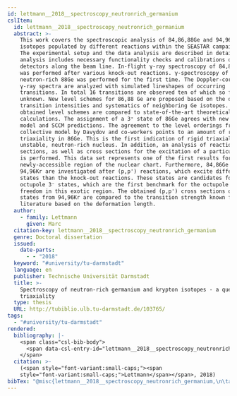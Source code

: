 ```yaml
---
id: lettmann__2018__spectroscopy_neutronrich_germanium
cslItem:
  id: lettmann__2018__spectroscopy_neutronrich_germanium
  abstract: >-
    This work covers the spectroscopic analysis of 84,86,88Ge and 94,96Kr
    isotopes populated by different reactions within the SEASTAR campaign 2015.
    The experimental setup and the data analysis are described in detail. This
    analysis includes necessary functionality checks and calibrations of the
    detectors along the beam line. In-flight γ-ray spectroscopy of 84,86,88Ge
    was performed after various knock-out reactions. γ-spectroscopy of
    neutron-rich 88Ge was performed for the first time. The Doppler-corrected
    γ-ray spectra are analyzed with simulated lineshapes of occurring
    transitions. In total 16 transitions are observed ten of which so far
    unknown. New level schemes for 86,88 Ge are proposed based on the observed
    transition intensities and systematics of neighboring Ge isotopes. The
    obtained level schemes are compared to state-of-the-art theoretical
    calculations. The assignment of a 3⁺ state of 86Ge agrees with new shell
    model and SCCM predictions. The agreement to the level orderings from the
    collective model by Davydov and co-workers points to an amount of rigid
    triaxiality in 86Ge. This is the first indication of rigid triaxiality in an
    unstable, neutron-rich nucleus. In addition, an analysis of reaction cross
    sections, as well as cross sections for the excitation of a particular state
    is performed. This data set represents one of the first results for this
    newly-accessible region of the nuclear chart. Furthermore, 84,86Ge and
    94,96Kr are investigated after (p,p') reactions, which excite different
    states than the knock-out reactions. These states are candidates for
    octupole 3⁻ states, which are the first benchmark for the octupole degree of
    freedom in this exotic region. The obtained (p,p') cross sections of the 2⁺₁
    states from 94,96Kr are compared to the transition strength known from
    literature based on the deformation length.
  author:
    - family: Lettmann
      given: Marc
  citation-key: lettmann__2018__spectroscopy_neutronrich_germanium
  genre: Doctoral dissertation
  issued:
    date-parts:
      - - "2018"
  keyword: "#university/tu-darmstadt"
  language: en
  publisher: Technische Universität Darmstadt
  title: >-
    Spectroscopy of neutron-rich germanium and krypton isotopes - a quest of
    triaxiality
  type: thesis
  URL: http://tubiblio.ulb.tu-darmstadt.de/103765/
tags:
  - "#university/tu-darmstadt"
rendered:
  bibliography: |-
    <span class="csl-bib-body">
      <span data-csl-entry-id="lettmann__2018__spectroscopy_neutronrich_germanium" class="csl-entry"><span class='author-bib'>Lettmann</span>. <span class='date-bib'>(2018)</span>. <span class='title'><i><b><span style="font-style:normal;">Spectroscopy of neutron-rich germanium and krypton isotopes - a quest of triaxiality</span></b></i></span> [Doctoral dissertation, Technische Universität Darmstadt]. <span class='URL'><a href='http://tubiblio.ulb.tu-darmstadt.de/103765/'>LINK</a></span></span>
    </span>
  citation: >-
    (<span style="font-variant:small-caps;"><span
    style="font-variant:small-caps;">Lettmann</span></span>, 2018)
bibTex: "@misc{lettmann__2018__spectroscopy_neutronrich_germanium,\n\tauthor = {Lettmann, Marc},\n\tyear = {2018},\n\tschool = {Technische Universit{\\\" a}t Darmstadt},\n\ttitle = {Spectroscopy of neutron-rich germanium and krypton isotopes - a quest of triaxiality},\n\ttype = {Doctoral dissertation},\n\turl = {http://tubiblio.ulb.tu-darmstadt.de/103765/},\n}\n\n"
---
```

